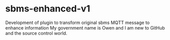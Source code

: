 # sbms-enhanced-v1
Development of plugin to transform original sbms MQTT message to enhance information
My government name is Owen and I am new to GitHub and the source control world.
